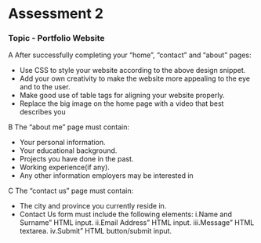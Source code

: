 # Assessment 2
### Topic - Portfolio Website

A  After successfully completing your “home”, “contact” and “about” pages:
* Use CSS to style your website according to the above design snippet.
* Add your own creativity to make the website more appealing to the eye and to the user.
* Make good use of table tags for aligning your website properly.
* Replace the big image on the home page with a video that best describes you

B The “about me” page must contain:
* Your personal information.
* Your educational background.
* Projects you have done in the past.
* Working experience(if any).
* Any other information employers may be interested in

C The “contact us” page must contain:
* The city and province you currently reside in.
* Contact Us form must include the following elements:
    i.Name and Surname” HTML input.
    ii.Email Address” HTML input.
    iii.Message” HTML textarea.
    iv.Submit” HTML button/submit input.
